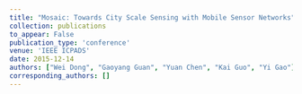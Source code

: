 ```yaml
---
title: "Mosaic: Towards City Scale Sensing with Mobile Sensor Networks"
collection: publications
to_appear: False
publication_type: 'conference'
venue: 'IEEE ICPADS'
date: 2015-12-14
authors: ["Wei Dong", "Gaoyang Guan", "Yuan Chen", "Kai Guo", "Yi Gao"]
corresponding_authors: []
---
```

